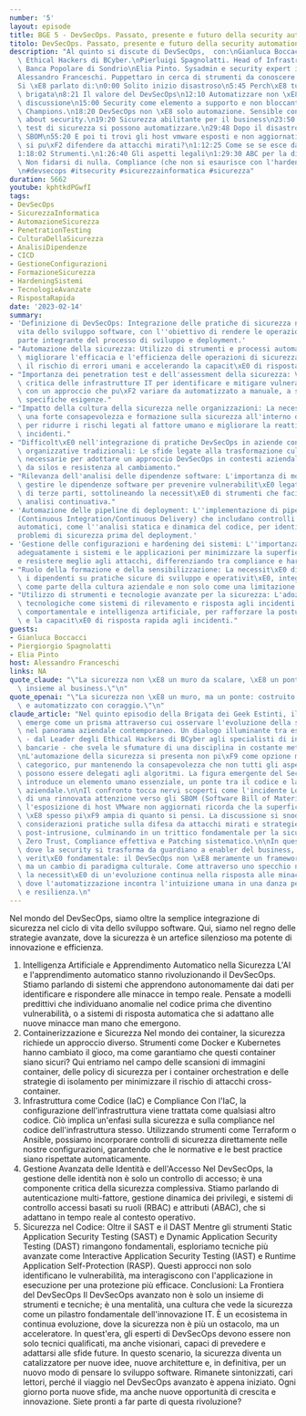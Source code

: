 ```yaml
---
number: '5'
layout: episode
title: BGE 5 - DevSecOps. Passato, presente e futuro della security automation.
titolo: DevSecOps. Passato, presente e futuro della security automation.
description: "Al quinto si discute di DevSecOps,  con:\nGianluca Boccacci, Leader\
  \ Ethical Hackers di BCyber.\nPierluigi Spagnolatti. Head of Infrastructure presso\
  \ Banca Popolare di Sondrio\nElia Pinto. Sysadmin e security expert in Banca d'Italia\n\
  Alessandro Franceschi. Puppettaro in cerca di strumenti da conoscere meglio\n\n\
  Si \xE8 parlato di:\n0:00 Solito inizio disastroso\n5:45 Perch\xE8 tutta questa\
  \ brigata\n8:21 Il valore del DevSecOps\n12:10 Automatizzare non \xE8 pi\xF9 in\
  \ discussione\n15:00 Security come elemento a supporto e non bloccante. Security\
  \ Champions.\n18:20 DevSecOps non \xE8 solo automazione. Sensible conversations\
  \ about security.\n19:20 Sicurezza abilitante per il business\n23:50 Non tutti i\
  \ test di sicurezza si possono automatizzare.\n29:48 Dopo il disastro log4j \xE8\
  \ SBOM\n55:20 E poi ti trovi gli host vmware esposti e non aggiornati\n1:10:00 Ci\
  \ si pu\xF2 difendere da attacchi mirati?\n1:12:25 Come se se esce da una intrusione?\n\
  1:18:02 Strumenti.\n1:26:40 Gli aspetti legali\n1:29:30 ABC per la difesa aziendale:\
  \ Non fidarsi di nulla. Compliance (che non si esaurisce con l'hardening). Patching.\n\
  \n#devsecops #itsecurity #sicurezzainformatica #sicurezza"
duration: 5662
youtube: kphtkdPGwfI
tags:
- DevSecOps
- SicurezzaInformatica
- AutomazioneSicurezza
- PenetrationTesting
- CulturaDellaSicurezza
- AnalisiDipendenze
- CICD
- GestioneConfigurazioni
- FormazioneSicurezza
- HardeningSistemi
- TecnologieAvanzate
- RispostaRapida
date: '2023-02-14'
summary:
- 'Definizione di DevSecOps: Integrazione delle pratiche di sicurezza nel ciclo di
  vita dello sviluppo software, con l''obiettivo di rendere le operazioni di sicurezza
  parte integrante del processo di sviluppo e deployment.'
- "Automazione della sicurezza: Utilizzo di strumenti e processi automatizzati per\
  \ migliorare l'efficacia e l'efficienza delle operazioni di sicurezza, riducendo\
  \ il rischio di errori umani e accelerando la capacit\xE0 di risposta alle minacce."
- "Importanza dei penetration test e dell'assessment della sicurezza: Valutazione\
  \ critica delle infrastrutture IT per identificare e mitigare vulnerabilit\xE0,\
  \ con un approccio che pu\xF2 variare da automatizzato a manuale, a seconda delle\
  \ specifiche esigenze."
- "Impatto della cultura della sicurezza nelle organizzazioni: La necessit\xE0 di\
  \ una forte consapevolezza e formazione sulla sicurezza all'interno delle aziende\
  \ per ridurre i rischi legati al fattore umano e migliorare la reattivit\xE0 agli\
  \ incidenti."
- "Difficolt\xE0 nell'integrazione di pratiche DevSecOps in aziende con strutture\
  \ organizzative tradizionali: Le sfide legate alla trasformazione culturale e operativa\
  \ necessarie per adottare un approccio DevSecOps in contesti aziendali caratterizzati\
  \ da silos e resistenza al cambiamento."
- "Rilevanza dell'analisi delle dipendenze software: L'importanza di monitorare e\
  \ gestire le dipendenze software per prevenire vulnerabilit\xE0 legate a librerie\
  \ di terze parti, sottolineando la necessit\xE0 di strumenti che facilitino questa\
  \ analisi continuativa."
- 'Automazione delle pipeline di deployment: L''implementazione di pipeline CI/CD
  (Continuous Integration/Continuous Delivery) che includano controlli di sicurezza
  automatici, come l''analisi statica e dinamica del codice, per identificare e risolvere
  problemi di sicurezza prima del deployment.'
- 'Gestione delle configurazioni e hardening dei sistemi: L''importanza di configurare
  adeguatamente i sistemi e le applicazioni per minimizzare la superficie di attacco
  e resistere meglio agli attacchi, differenziando tra compliance e hardening effettivo.'
- "Ruolo della formazione e della sensibilizzazione: La necessit\xE0 di educare regolarmente\
  \ i dipendenti su pratiche sicure di sviluppo e operativit\xE0, integrando la sicurezza\
  \ come parte della cultura aziendale e non solo come una limitazione operativa."
- "Utilizzo di strumenti e tecnologie avanzate per la sicurezza: L'adozione di soluzioni\
  \ tecnologiche come sistemi di rilevamento e risposta agli incidenti (EDR), analisi\
  \ comportamentale e intelligenza artificiale, per rafforzare la postura di sicurezza\
  \ e la capacit\xE0 di risposta rapida agli incidenti."
guests:
- Gianluca Boccacci
- Piergiorgio Spagnolatti
- Elia Pinto
host: Alessandro Franceschi
links: NA
quote_claude: "\"La sicurezza non \xE8 un muro da scalare, \xE8 un ponte da attraversare\
  \ insieme al business.\"\n"
quote_openai: "\"La sicurezza non \xE8 un muro, ma un ponte: costruito con consapevolezza\
  \ e automatizzato con coraggio.\"\n"
claude_article: "Nel quinto episodio della Brigata dei Geek Estinti, il tema del DevSecOps\
  \ emerge come un prisma attraverso cui osservare l'evoluzione della sicurezza informatica\
  \ nel panorama aziendale contemporaneo. Un dialogo illuminante tra esperti del settore\
  \ - dal Leader degli Ethical Hackers di BCyber agli specialisti di infrastrutture\
  \ bancarie - che svela le sfumature di una disciplina in costante metamorfosi.\n\
  \nL'automazione della sicurezza si presenta non pi\xF9 come opzione ma come imperativo\
  \ categorico, pur mantenendo la consapevolezza che non tutti gli aspetti della cybersecurity\
  \ possono essere delegati agli algoritmi. La figura emergente del Security Champion\
  \ introduce un elemento umano essenziale, un ponte tra il codice e la consciousness\
  \ aziendale.\n\nIl confronto tocca nervi scoperti come l'incidente Log4j, catalizzatore\
  \ di una rinnovata attenzione verso gli SBOM (Software Bill of Materials), mentre\
  \ l'esposizione di host VMware non aggiornati ricorda che la superficie d'attacco\
  \ \xE8 spesso pi\xF9 ampia di quanto si pensi. La discussione si snoda attraverso\
  \ considerazioni pratiche sulla difesa da attacchi mirati e strategie di recovery\
  \ post-intrusione, culminando in un trittico fondamentale per la sicurezza aziendale:\
  \ Zero Trust, Compliance effettiva e Patching sistematico.\n\nIn questo scenario,\
  \ dove la security si trasforma da guardiano a enabler del business, emerge una\
  \ verit\xE0 fondamentale: il DevSecOps non \xE8 meramente un framework tecnologico,\
  \ ma un cambio di paradigma culturale. Come attraverso uno specchio nero, riflette\
  \ la necessit\xE0 di un'evoluzione continua nella risposta alle minacce digitali,\
  \ dove l'automatizzazione incontra l'intuizione umana in una danza perpetua di adattamento\
  \ e resilienza.\n"
---
```

Nel mondo del DevSecOps, siamo oltre la semplice integrazione di sicurezza nel ciclo di vita dello sviluppo software. Qui, siamo nel regno delle strategie avanzate, dove la sicurezza è un artefice silenzioso ma potente di innovazione e efficienza.
1. Intelligenza Artificiale e Apprendimento Automatico nella Sicurezza L'AI e l'apprendimento automatico stanno rivoluzionando il DevSecOps. Stiamo parlando di sistemi che apprendono autonomamente dai dati per identificare e rispondere alle minacce in tempo reale. Pensate a modelli predittivi che individuano anomalie nel codice prima che diventino vulnerabilità, o a sistemi di risposta automatica che si adattano alle nuove minacce man mano che emergono.
2. Containerizzazione e Sicurezza Nel mondo dei container, la sicurezza richiede un approccio diverso. Strumenti come Docker e Kubernetes hanno cambiato il gioco, ma come garantiamo che questi container siano sicuri? Qui entriamo nel campo delle scansioni di immagini container, delle policy di sicurezza per i container orchestration e delle strategie di isolamento per minimizzare il rischio di attacchi cross-container.
3. Infrastruttura come Codice (IaC) e Compliance Con l'IaC, la configurazione dell'infrastruttura viene trattata come qualsiasi altro codice. Ciò implica un'enfasi sulla sicurezza e sulla compliance nel codice dell'infrastruttura stesso. Utilizzando strumenti come Terraform o Ansible, possiamo incorporare controlli di sicurezza direttamente nelle nostre configurazioni, garantendo che le normative e le best practice siano rispettate automaticamente.
4. Gestione Avanzata delle Identità e dell'Accesso Nel DevSecOps, la gestione delle identità non è solo un controllo di accesso; è una componente critica della sicurezza complessiva. Stiamo parlando di autenticazione multi-fattore, gestione dinamica dei privilegi, e sistemi di controllo accessi basati su ruoli (RBAC) e attributi (ABAC), che si adattano in tempo reale al contesto operativo.
5. Sicurezza nel Codice: Oltre il SAST e il DAST Mentre gli strumenti Static Application Security Testing (SAST) e Dynamic Application Security Testing (DAST) rimangono fondamentali, esploriamo tecniche più avanzate come Interactive Application Security Testing (IAST) e Runtime Application Self-Protection (RASP). Questi approcci non solo identificano le vulnerabilità, ma interagiscono con l'applicazione in esecuzione per una protezione più efficace.
Conclusioni: La Frontiera del DevSecOps Il DevSecOps avanzato non è solo un insieme di strumenti e tecniche; è una mentalità, una cultura che vede la sicurezza come un pilastro fondamentale dell'innovazione IT. È un ecosistema in continua evoluzione, dove la sicurezza non è più un ostacolo, ma un acceleratore.
In quest'era, gli esperti di DevSecOps devono essere non solo tecnici qualificati, ma anche visionari, capaci di prevedere e adattarsi alle sfide future. In questo scenario, la sicurezza diventa un catalizzatore per nuove idee, nuove architetture e, in definitiva, per un nuovo modo di pensare lo sviluppo software.
Rimanete sintonizzati, cari lettori, perché il viaggio nel DevSecOps avanzato è appena iniziato. Ogni giorno porta nuove sfide, ma anche nuove opportunità di crescita e innovazione. Siete pronti a far parte di questa rivoluzione?
